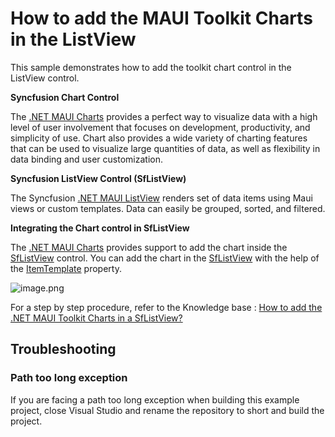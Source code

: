 # How to add the MAUI Toolkit Charts in the ListView

This sample demonstrates how to add the toolkit chart control in the ListView control.

**Syncfusion Chart Control**

The [.NET MAUI Charts](https://www.syncfusion.com/maui-controls/maui-cartesian-charts) provides a perfect way to visualize data with a high level of user involvement that focuses on development, productivity, and simplicity of use. Chart also provides a wide variety of charting features that can be used to visualize large quantities of data, as well as flexibility in data binding and user customization.

**Syncfusion ListView Control (SfListView)**

The Syncfusion [.NET MAUI ListView](https://help.syncfusion.com/maui/listview/overview) renders set of data items using Maui views or custom templates. Data can easily be grouped, sorted, and filtered.

**Integrating the Chart control in SfListView**

The [.NET MAUI Charts](https://www.syncfusion.com/maui-controls/maui-cartesian-charts) provides support to add the chart inside the [SfListView](https://help.syncfusion.com/maui/listview/getting-started) control. You can add the chart in the [SfListView](https://help.syncfusion.com/maui/listview/getting-started)  with the help of the [ItemTemplate](https://help.syncfusion.com/cr/maui/Syncfusion.Maui.ListView.SfListView.html#Syncfusion_Maui_ListView_SfListView_ItemTemplate) property.

![image.png](https://support.syncfusion.com/kb/agent/attachment/article/15556/inline?token=eyJhbGciOiJodHRwOi8vd3d3LnczLm9yZy8yMDAxLzA0L3htbGRzaWctbW9yZSNobWFjLXNoYTI1NiIsInR5cCI6IkpXVCJ9.eyJpZCI6IjIxMjgxIiwib3JnaWQiOiIzIiwiaXNzIjoic3VwcG9ydC5zeW5jZnVzaW9uLmNvbSJ9.aDD8VNDojMi7_a7eFua9-ta6Mpjduyrnm6o0D0y6K9c)

For a step by step procedure, refer to the Knowledge base : [How to add the .NET MAUI Toolkit Charts in a SfListView?]()

## Troubleshooting

### Path too long exception

If you are facing a path too long exception when building this example project, close Visual Studio and rename the repository to short and build the project.

